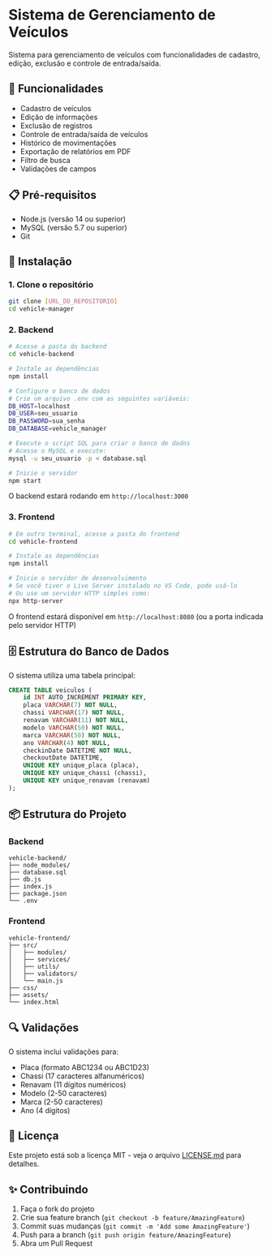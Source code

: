 # Sistema de Gerenciamento de Veículos

Sistema para gerenciamento de veículos com funcionalidades de cadastro, edição, exclusão e controle de entrada/saída.

## 🚀 Funcionalidades

- Cadastro de veículos
- Edição de informações
- Exclusão de registros
- Controle de entrada/saída de veículos
- Histórico de movimentações
- Exportação de relatórios em PDF
- Filtro de busca
- Validações de campos

## 📋 Pré-requisitos

- Node.js (versão 14 ou superior)
- MySQL (versão 5.7 ou superior)
- Git

## 🔧 Instalação

### 1. Clone o repositório

```bash
git clone [URL_DO_REPOSITORIO]
cd vehicle-manager
```

### 2. Backend

```bash
# Acesse a pasta do backend
cd vehicle-backend

# Instale as dependências
npm install

# Configure o banco de dados
# Crie um arquivo .env com as seguintes variáveis:
DB_HOST=localhost
DB_USER=seu_usuario
DB_PASSWORD=sua_senha
DB_DATABASE=vehicle_manager

# Execute o script SQL para criar o banco de dados
# Acesse o MySQL e execute:
mysql -u seu_usuario -p < database.sql

# Inicie o servidor
npm start
```

O backend estará rodando em `http://localhost:3000`

### 3. Frontend

```bash
# Em outro terminal, acesse a pasta do frontend
cd vehicle-frontend

# Instale as dependências
npm install

# Inicie o servidor de desenvolvimento
# Se você tiver o Live Server instalado no VS Code, pode usá-lo
# Ou use um servidor HTTP simples como:
npx http-server
```

O frontend estará disponível em `http://localhost:8080` (ou a porta indicada pelo servidor HTTP)

## 🗄️ Estrutura do Banco de Dados

O sistema utiliza uma tabela principal:

```sql
CREATE TABLE veiculos (
    id INT AUTO_INCREMENT PRIMARY KEY,
    placa VARCHAR(7) NOT NULL,
    chassi VARCHAR(17) NOT NULL,
    renavam VARCHAR(11) NOT NULL,
    modelo VARCHAR(50) NOT NULL,
    marca VARCHAR(50) NOT NULL,
    ano VARCHAR(4) NOT NULL,
    checkinDate DATETIME NOT NULL,
    checkoutDate DATETIME,
    UNIQUE KEY unique_placa (placa),
    UNIQUE KEY unique_chassi (chassi),
    UNIQUE KEY unique_renavam (renavam)
);
```

## 📦 Estrutura do Projeto

### Backend
```
vehicle-backend/
├── node_modules/
├── database.sql
├── db.js
├── index.js
├── package.json
└── .env
```

### Frontend
```
vehicle-frontend/
├── src/
│   ├── modules/
│   ├── services/
│   ├── utils/
│   ├── validators/
│   └── main.js
├── css/
├── assets/
└── index.html
```

## 🔍 Validações

O sistema inclui validações para:
- Placa (formato ABC1234 ou ABC1D23)
- Chassi (17 caracteres alfanuméricos)
- Renavam (11 dígitos numéricos)
- Modelo (2-50 caracteres)
- Marca (2-50 caracteres)
- Ano (4 dígitos)

## 📄 Licença

Este projeto está sob a licença MIT - veja o arquivo [LICENSE.md](LICENSE.md) para detalhes.

## ✨ Contribuindo

1. Faça o fork do projeto
2. Crie sua feature branch (`git checkout -b feature/AmazingFeature`)
3. Commit suas mudanças (`git commit -m 'Add some AmazingFeature'`)
4. Push para a branch (`git push origin feature/AmazingFeature`)
5. Abra um Pull Request 